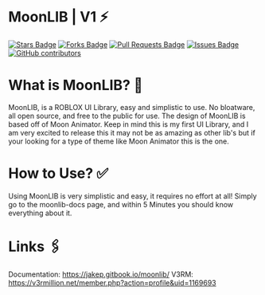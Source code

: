 # MoonLIB | V1 ⚡

<a href="https://github.com/jakepscripts/moonlib-v1/stargazers"><img src="https://img.shields.io/github/stars/jakepscripts/moonlib-v1" alt="Stars Badge"/></a>
<a href="https://github.com/jakepscripts/moonlib-v1/network/members"><img src="https://img.shields.io/github/forks/jakepscripts/moonlib-v1" alt="Forks Badge"/></a>
<a href="https://github.com/jakepscripts/moonlib-v1/pulls"><img src="https://img.shields.io/github/issues-pr/jakepscripts/moonlib-v1" alt="Pull Requests Badge"/></a>
<a href="https://github.com/ajakepscripts/moonlib-v1/issues"><img src="https://img.shields.io/github/issues/jakepscripts/moonlib-v1" alt="Issues Badge"/></a>
<a href="https://github.com/jakepscripts/moonlib-v1/graphs/contributors"><img alt="GitHub contributors" src="https://img.shields.io/github/contributors/jakepscripts/moonlib-v1?color=2b9348"></a>

# What is MoonLIB? 🤔
MoonLIB, is a ROBLOX UI Library, easy and simplistic to use. No bloatware, all open source, and free to the public for use. The design of MoonLIB is based off of Moon Animator. Keep in mind this is my first UI Library, and I am very excited to release this it may not be as amazing as other lib's but if your looking for a type of theme like Moon Animator this is the one.

# How to Use? ✅
Using MoonLIB is very simplistic and easy, it requires no effort at all! Simply go to the moonlib-docs page, and within 5 Minutes you should know everything about it. 

# Links 🖇️
Documentation: https://jakep.gitbook.io/moonlib/
V3RM: https://v3rmillion.net/member.php?action=profile&uid=1169693
